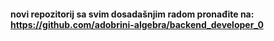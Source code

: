 #### novi repozitorij sa svim dosadašnjim radom pronađite na: https://github.com/adobrini-algebra/backend_developer_0

